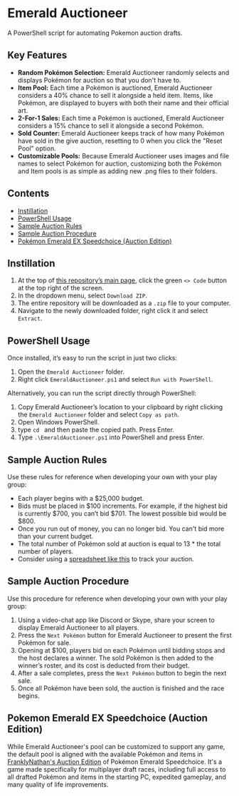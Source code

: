 <!-- title -->
# Emerald Auctioneer
<!-- description -->
A PowerShell script for automating Pokemon auction drafts.

## Key Features
- **Random Pokémon Selection:** Emerald Auctioneer randomly selects and displays Pokémon for auction so that you don't have to.
- **Item Pool:** Each time a Pokémon is auctioned, Emerald Auctioneer considers a 40% chance to sell it alongside a held item. Items, like Pokémon, are displayed to buyers with both their name and their official art.
- **2-For-1 Sales:** Each time a Pokémon is auctioned, Emerald Auctioneer considers a 15% chance to sell it alongside a second Pokémon.
- **Sold Counter:** Emerald Auctioneer keeps track of how many Pokémon have sold in the give auction, resetting to 0 when you click the "Reset Pool" option.
- **Customizable Pools:** Because Emerald Auctioneer uses images and file names to select Pokémon for auction, customizing both the Pokémon and Item pools is as simple as adding new .png files to their folders.

<!-- TOC -->
## Contents

- [Instillation](#instillation)
- [PowerShell Usage](#powershell-usage)
- [Sample Auction Rules](#sample-auction-rules)
- [Sample Auction Procedure](#sample-auction-procedure)
- [Pokémon Emerald EX Speedchoice (Auction Edition)](#pokemon-emerald-ex-speedchoice-auction-edition)

<!-- CONTENT -->

## Instillation
1. At the top of [this repository’s main page](https://github.com/FranklyNathan/Emerald-Auctioneer), click the green `<> Code` button at the top right of the screen.
2. In the dropdown menu, select `Download ZIP`.
3. The entire repository will be downloaded as a `.zip` file to your computer.
4. Navigate to the newly downloaded folder, right click it and select `Extract`.

## PowerShell Usage
Once installed, it’s easy to run the script in just two clicks:
1. Open the `Emerald Auctioneer` folder.
2. Right click `EmeraldAuctioneer.ps1` and select `Run with PowerShell`.

Alternatively, you can run the script directly through PowerShell:
1. Copy Emerald Auctioneer’s location to your clipboard by right clicking the `Emerald Auctioneer` folder and select `Copy as path`.
2. Open Windows PowerShell.
3. type `cd ` and then paste the copied path. Press Enter.
4. Type `.\EmeraldAuctioneer.ps1` into PowerShell and press Enter.

## Sample Auction Rules
Use these rules for reference when developing your own with your play group:
- Each player begins with a $25,000 budget.
- Bids must be placed in $100 increments. For example, if the highest bid is currently $700, you can’t bid $701. The lowest possible bid would be $800.
- Once you run out of money, you can no longer bid. You can't bid more than your current budget.
- The total number of Pokémon sold at auction is equal to 13 * the total number of players.
- Consider using a [spreadsheet like this](https://docs.google.com/spreadsheets/d/1blP95h4Cz0T74W3kKG3VQsoUubtwCcGR7ylJ2YZrbmU/) to track your auction.

## Sample Auction Procedure
Use this procedure for reference when developing your own with your play group:
1. Using a video-chat app like Discord or Skype, share your screen to display Emerald Auctioneer to all players.
3. Press the `Next Pokémon` button for Emerald Auctioneer to present the first Pokémon for sale.
4. Opening at $100, players bid on each Pokémon until bidding stops and the host declares a winner. The sold Pokémon is then added to the winner’s roster, and its cost is deducted from their budget.
5. After a sale completes, press the `Next Pokémon` button to begin the next sale.
6. Once all Pokémon have been sold, the auction is finished and the race begins.

## Pokemon Emerald EX Speedchoice (Auction Edition)
While Emerald Auctioneer's pool can be customized to support any game, the default pool is aligned with the available Pokémon and items in [FranklyNathan's Auction Edition](https://github.com/FranklyNathan/Pokemon-EX-Speedchoice-Auction-Edition) of Pokémon Emerald Speedchoice. It's a game made specifically for multiplayer draft races, including full access to all drafted Pokémon and items in the starting PC, expedited gameplay, and many quality of life improvements.

<!-- END CONTENT -->
